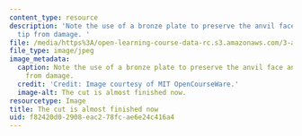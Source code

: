```yaml
---
content_type: resource
description: 'Note the use of a bronze plate to preserve the anvil face and punch
  tip from damage. '
file: /media/https%3A/open-learning-course-data-rc.s3.amazonaws.com/3-a04-modern-blacksmithing-and-physical-metallurgy-fall-2008/f82420d02908eac278fcae6e24c416a4_079.jpg
file_type: image/jpeg
image_metadata:
  caption: Note the use of a bronze plate to preserve the anvil face and punch tip
    from damage.
  credit: 'Credit: Image courtesy of MIT OpenCourseWare.'
  image-alt: The cut is almost finished now.
resourcetype: Image
title: The cut is almost finished now
uid: f82420d0-2908-eac2-78fc-ae6e24c416a4
---
```

